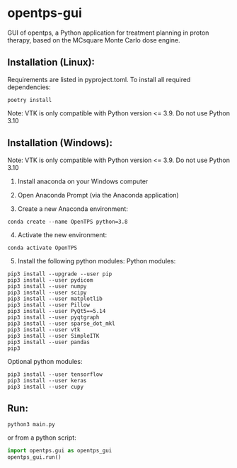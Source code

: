 # opentps-gui

GUI of opentps, a Python application for treatment planning in proton therapy, based on the MCsquare Monte Carlo dose engine.


## Installation (Linux):
Requirements are listed in pyproject.toml.
To install all required dependencies:
``` 
poetry install
``` 

Note: VTK is only compatible with Python version <= 3.9. Do not use Python 3.10


## Installation (Windows):
Note: VTK is only compatible with Python version <= 3.9. Do not use Python 3.10

1) Install anaconda on your Windows computer

2) Open Anaconda Prompt (via the Anaconda application)

3) Create a new Anaconda environment:
``` 
conda create --name OpenTPS python=3.8
``` 

4) Activate the new environment:
``` 
conda activate OpenTPS
``` 

5) Install the following python modules:
Python modules:
``` 
pip3 install --upgrade --user pip
pip3 install --user pydicom
pip3 install --user numpy
pip3 install --user scipy
pip3 install --user matplotlib
pip3 install --user Pillow
pip3 install --user PyQt5==5.14
pip3 install --user pyqtgraph
pip3 install --user sparse_dot_mkl
pip3 install --user vtk
pip3 install --user SimpleITK
pip3 install --user pandas
pip3
```

Optional python modules:
``` 
pip3 install --user tensorflow
pip3 install --user keras
pip3 install --user cupy
```


## Run:
```
python3 main.py
```

or from a python script:

```python
import opentps.gui as opentps_gui
opentps_gui.run()
```

